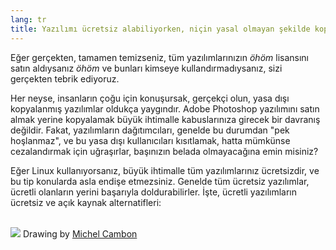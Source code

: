 ```yaml
---
lang: tr
title: Yazılımı ücretsiz alabiliyorken, niçin yasal olmayan şekilde kopyalama yapalım?
---
```


Eğer gerçekten, tamamen temizseniz, tüm yazılımlarınızın *öhöm* lisansını satın aldıysanız *öhöm* ve bunları kimseye kullandırmadıysanız, sizi gerçekten tebrik ediyoruz.

Her neyse, insanların çoğu için konuşursak, gerçekçi olun, yasa dışı kopyalanmış yazılımlar oldukça yaygındır. Adobe Photoshop yazılımını satın almak yerine kopyalamak büyük ihtimalle kabuslarınıza girecek bir davranış değildir. Fakat, yazılımların dağıtımcıları, genelde bu durumdan "pek hoşlanmaz", ve bu yasa dışı kullanıcıları kısıtlamak, hatta mümkünse cezalandırmak için uğraşırlar, başınızın belada olmayacağına emin misiniz?

Eğer Linux kullanıyorsanız, büyük ihtimalle tüm yazılımlarınız ücretsizdir, ve bu tip konularda asla endişe etmezsiniz. Genelde tüm ücretsiz yazılımlar, ücretli olanların yerini başarıyla doldurabilirler. İşte, ücretli yazılımların ücretsiz ve açık kaynak alternatifleri: 

<?php

table_parser ("Evet", "Hayır", "Ücretli", "Açık kaynak", "Windows da Var mı?");


<br /><br>

<img src="Images/warez.png" />

Drawing by <a href="http://michel.cambon.free.fr/ampere/salle1bis.htm">Michel Cambon</a>




